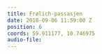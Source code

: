 ```yaml
---
title: Frølich-passasjen
date: 2018-09-06 11:59:00 Z
position: 6
coords: 59.911177, 10.746975
audio-file: 
---
```


